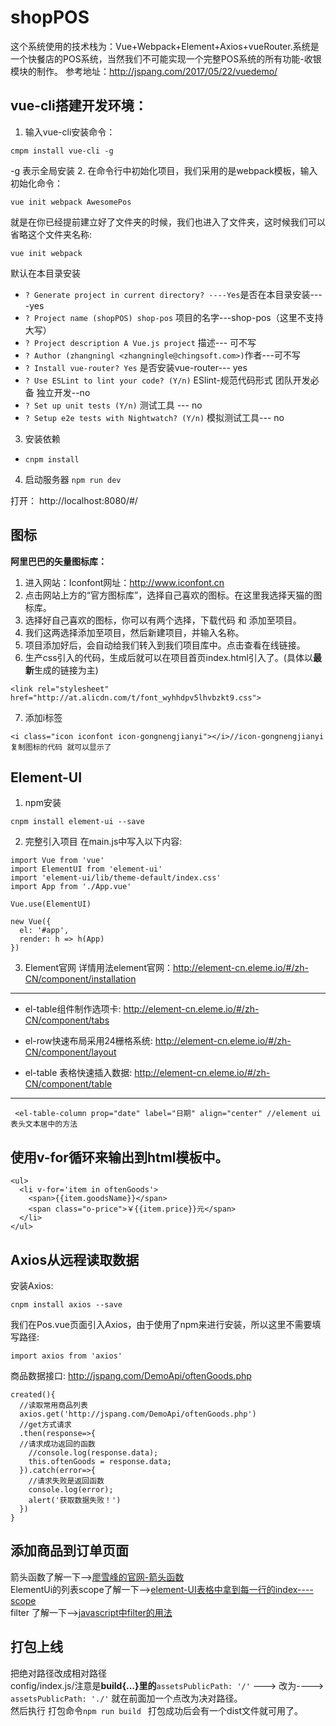 # shopPOS
这个系统使用的技术栈为：Vue+Webpack+Element+Axios+vueRouter.系统是一个快餐店的POS系统，当然我们不可能实现一个完整POS系统的所有功能-收银模块的制作。
参考地址：http://jspang.com/2017/05/22/vuedemo/

## vue-cli搭建开发环境：
1. 输入vue-cli安装命令：
```
cmpm install vue-cli -g
```
-g 表示全局安装
2. 在命令行中初始化项目，我们采用的是webpack模板，输入初始化命令：
```
vue init webpack AwesomePos
```
就是在你已经提前建立好了文件夹的时候，我们也进入了文件夹，这时候我们可以省略这个文件夹名称:
```
vue init webpack
```
默认在本目录安装
- `? Generate project in current directory? ----Yes`是否在本目录安装----yes
- `? Project name (shopPOS) shop-pos`  项目的名字---shop-pos（这里不支持大写）
- `? Project description A Vue.js project` 描述--- 可不写
- `? Author (zhangningl <zhangningle@chingsoft.com>)`作者---可不写
- `? Install vue-router? Yes`   是否安装vue-router--- yes
- `? Use ESLint to lint your code? (Y/n)` ESlint-规范代码形式 团队开发必备 独立开发--no
- `? Set up unit tests (Y/n)` 测试工具 --- no
- `? Setup e2e tests with Nightwatch? (Y/n)` 模拟测试工具--- no
3. 安装依赖
- `cnpm install`
4. 启动服务器
`npm run dev`

打开： http://localhost:8080/#/
## 图标
**阿里巴巴的矢量图标库：**
1. 进入网站：Iconfont网址：http://www.iconfont.cn
2. 点击网站上方的“官方图标库”，选择自己喜欢的图标。在这里我选择天猫的图标库。
3. 选择好自己喜欢的图标，你可以有两个选择，下载代码 和 添加至项目。
4. 我们这两选择添加至项目，然后新建项目，并输入名称。
5. 项目添加好后，会自动给我们转入到我们项目库中。点击查看在线链接。
6. 生产css引入的代码，生成后就可以在项目首页index.html引入了。(具体以**最新**生成的链接为主)
 ```
 <link rel="stylesheet" href="http://at.alicdn.com/t/font_wyhhdpv5lhvbzkt9.css">
```
7. 添加i标签
```
<i class="icon iconfont icon-gongnengjianyi"></i>//icon-gongnengjianyi复制图标的代码 就可以显示了
```
## Element-UI
1. npm安装
```
cnpm install element-ui --save
```
2. 完整引入项目
在main.js中写入以下内容:
```
import Vue from 'vue'
import ElementUI from 'element-ui'
import 'element-ui/lib/theme-default/index.css'
import App from './App.vue'

Vue.use(ElementUI)

new Vue({
  el: '#app',
  render: h => h(App)
})
```
3. Element官网
详情用法element官网：http://element-cn.eleme.io/#/zh-CN/component/installation
---
- el-table组件制作选项卡: http://element-cn.eleme.io/#/zh-CN/component/tabs

- el-row快速布局采用24栅格系统: http://element-cn.eleme.io/#/zh-CN/component/layout

- el-table 表格快速插入数据: http://element-cn.eleme.io/#/zh-CN/component/table
---
```
 <el-table-column prop="date" label="日期" align="center" //element ui 表头文本居中的方法
```
## 使用v-for循环来输出到html模板中。
```
<ul>
  <li v-for='item in oftenGoods'>
    <span>{{item.goodsName}}</span>
    <span class="o-price">￥{{item.price}}元</span>
  </li>
</ul>
```
## Axios从远程读取数据
安装Axios:
```
cnpm install axios --save
```
我们在Pos.vue页面引入Axios，由于使用了npm来进行安装，所以这里不需要填写路径:
```
import axios from 'axios'
```
商品数据接口: http://jspang.com/DemoApi/oftenGoods.php
```
created(){
  //读取常用商品列表
  axios.get('http://jspang.com/DemoApi/oftenGoods.php')
  //get方式请求
  .then(response=>{
  //请求成功返回的函数
    //console.log(response.data);
    this.oftenGoods = response.data;
  }).catch(error=>{
    //请求失败是返回函数
    console.log(error);
    alert('获取数据失败！')
  })
}
```
## 添加商品到订单页面
箭头函数了解一下-->[廖雪峰的官网-箭头函数](https://www.liaoxuefeng.com/wiki/001434446689867b27157e896e74d51a89c25cc8b43bdb3000/001438565969057627e5435793645b7acaee3b6869d1374000)
<br>
ElementUi的列表scope了解一下-->[element-UI表格中拿到每一行的index----scope](https://blog.csdn.net/bright2017/article/details/77452648)
<br>
filter 了解一下-->[javascript中filter的用法](https://www.cnblogs.com/cjx-work/p/8052865.html)

## 打包上线
把绝对路径改成相对路径
<br>
config/index.js/注意是**build{...}里的**`assetsPublicPath: '/'` ---> 改为----> `assetsPublicPath: './'` 就在前面加一个点改为决对路径。
<br>
然后执行 打包命令`npm run build ` 打包成功后会有一个dist文件就可用了。
